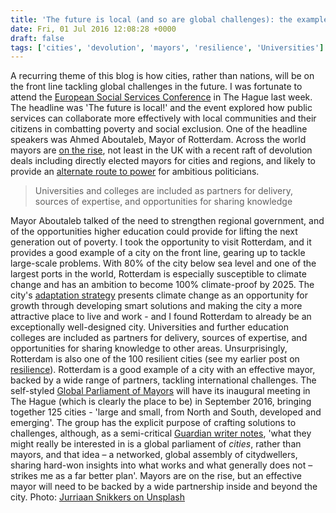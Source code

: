 ```yaml
---
title: 'The future is local (and so are global challenges): the example of Rotterdam'
date: Fri, 01 Jul 2016 12:08:28 +0000
draft: false
tags: ['cities', 'devolution', 'mayors', 'resilience', 'Universities']
---
```


A recurring theme of this blog is how cities, rather than nations, will be on the front line tackling global challenges in the future. I was fortunate to attend the [European Social Services Conference](http://www.essc-eu.org/) in The Hague last week. The headline was 'The future is local!' and the event explored how public services can collaborate more effectively with local communities and their citizens in combatting poverty and social exclusion. One of the headline speakers was Ahmed Aboutaleb, Mayor of Rotterdam. Across the world mayors are [on the rise](https://www.ted.com/talks/benjamin_barber_why_mayors_should_rule_the_world?language=en), not least in the UK with a recent raft of devolution deals including directly elected mayors for cities and regions, and likely to provide an [alternate route to power](http://www.centreforcities.org/blog/andy-burnham-swapping-westminster-greater-manchester/) for ambitious politicians.

> Universities and colleges are included as partners for delivery, sources of expertise, and opportunities for sharing knowledge

Mayor Aboutaleb talked of the need to strengthen regional government, and of the opportunities higher education could provide for lifting the next generation out of poverty. I took the opportunity to visit Rotterdam, and it provides a good example of a city on the front line, gearing up to tackle large-scale problems. With 80% of the city below sea level and one of the largest ports in the world, Rotterdam is especially susceptible to climate change and has an ambition to become 100% climate-proof by 2025. The city's [adaptation strategy](http://www.turas-cities.org/uploads/biblio/document/file/271/RCI_RAS_2013_EN_LR.pdf) presents climate change as an opportunity for growth through developing smart solutions and making the city a more attractive place to live and work - and I found Rotterdam to already be an exceptionally well-designed city. Universities and further education colleges are included as partners for delivery, sources of expertise, and opportunities for sharing knowledge to other areas. Unsurprisingly, Rotterdam is also one of the 100 resilient cities (see my earlier post on [resilience](https://jcransom.com/2016/06/18/resilient-cities/)). Rotterdam is a good example of a city with an effective mayor, backed by a wide range of partners, tackling international challenges. The self-styled [Global Parliament of Mayors](http://www.globalparliamentofmayors.org/) will have its inaugural meeting in The Hague (which is clearly the place to be) in September 2016, bringing together 125 cities - 'large and small, from North and South, developed and emerging'. The group has the explicit purpose of crafting solutions to challenges, although, as a semi-critical [Guardian writer notes](https://www.theguardian.com/cities/2014/sep/18/global-parliament-mayors-cities-bureaucracy), 'what they might really be interested in is a global parliament of _cities_, rather than mayors, and that idea – a networked, global assembly of citydwellers, sharing hard-won insights into what works and what generally does not – strikes me as a far better plan'. Mayors are on the rise, but an effective mayor will need to be backed by a wide partnership inside and beyond the city. Photo: [Jurriaan Snikkers on Unsplash](https://unsplash.com/photos/F7I6sexmIS8)